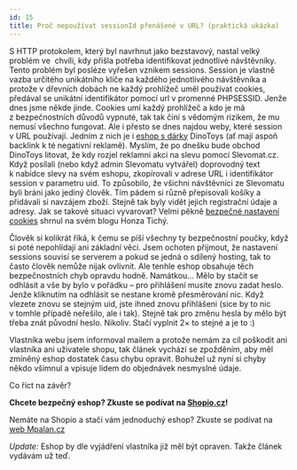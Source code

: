 ```yaml
---
id: 15
title: Proč nepoužívat sessionId přenášené v URL? (praktická ukázka)
---
```

<p>S HTTP protokolem, který byl navrhnut jako bezstavový, nastal velký problém ve  chvíli, kdy přišla potřeba identifikovat jednotlivé návštěvníky. Tento problém byl posléze vyřešen vznikem sessions. Session je vlastně vazba určitého unikátního klíče na každého jednotlivého návštěvníka a protože v dřevních dobách ne každý prohlížeč uměl používat cookies, předával se unikátní identifikátor pomocí url v promenné PHPSESSID. Jenže dnes jsme někde jinde. Cookies umí každý prohlížeč a kdo je má z bezpečnostních důvodů vypnuté, tak tak činí s vědomým rizikem, že mu nemusí všechno fungovat. Ale i přesto se dnes najdou weby, které session v URL používají. Jedním z nich je i <a href="http://www.dinotoys.cz/" target="_blank">eshop s dárky</a> DinoToys (ať mají aspoň backlink k té negativní reklamě). Myslím, že po dnešku bude obchod DinoToys litovat, že kdy rozjel reklamní akci na slevu pomocí Slevomat.cz. Když posílali (nebo když admin Slevomatu vytvářel) doprovodný text k nabídce slevy na svém eshopu, zkopírovali v adrese URL i identifikátor session v parametru uid. To způsobilo, že všichni návštěvníci ze Slevomatu byli bráni jako jediný člověk. Tím pádem si různě přepisovali košíky a přidávali si navzájem zboží. Stejně tak byly vidět jejich registrační údaje a adresy. Jak se takové situaci vyvarovat? Velmi pěkně <a href="http://www.phpguru.cz/clanky/sid-do-url-nepatri" target="_blank">bezpečné nastavení cookies</a> shrnul na svém blogu Honza Tichý.</p>
<p>Člověk si kolikrát říká, k čemu se píší všechny ty bezpečnostní poučky, když si poté nepohlídají ani základní věci. Jsem ochoten přijmout, že nastavení sessions souvisí se serverem a pokud se jedná o sdílený hosting, tak to často člověk nemůže nijak ovlivnit. Ale tenhle eshop obsahuje těch bezpečnostních chyb opravdu hodně. Namátkou… Mělo by stačit se odhlásit a vše by bylo v pořádku – pro přihlášení musíte znovu zadat heslo. Jenže kliknutím na odhlásit se nestane kromě přesměrování nic. Když vlezete znovu se stejným uid, jste ihned znovu přihlášeni (sice by to nic v tomhle případě neřešilo, ale i tak). Stejně tak pro změnu hesla by mělo být třeba znát původní heslo. Nikoliv. Stačí vyplnit 2× to stejné a je to :)</p>
<p>Vlastníka webu jsem informoval mailem a protože nemám za cíl poškodit ani vlastníka ani uživatele shopu, tak článek vychází se zpožděním, aby měl zmíněný eshop dostatek času chybu opravit. Bohužel už nyní si chyby někdo všimnul a vpisuje lidem do objednávek nesmyslné údaje.</p>
<p>Co říct na závěr?</p>
<p><strong>Chcete bezpečný eshop? Zkuste se podívat na <a href="http://www.shopio.cz/" target="_blank">Shopio.cz</a>!</strong></p>
<p>Nemáte na Shopio a stačí vám jednoduchý eshop? Zkuste se podívat na <a href="http://www.mpalan.cz/reference/internetove-obchody.php" target="_blank">web Mpalan.cz</a></p>
<p><em>Update: </em>Eshop by dle vyjádření vlastníka již měl být opraven. Takže článek vydávám už teď.</p>
